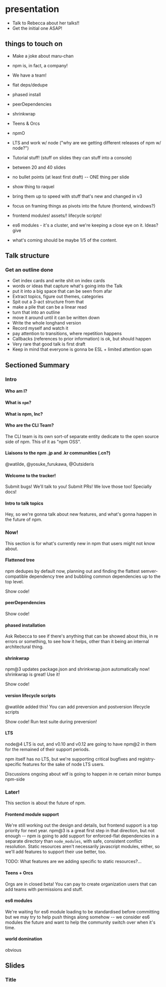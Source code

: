 # presentation

* Talk to Rebecca about her talks!!
* Get the initial one ASAP!

## things to touch on

* Make a joke about maru-chan
* npm is, in fact, a company!
* We have a team!
* flat deps/dedupe
* phased install
* peerDependencies
* shrinkwrap
* Teens & Orcs
* npmO
* LTS and work w/ node ("why are we getting different releases of npm w/ node?")

* Tutorial stuff! (stuff on slides they can stuff into a console)
* between 20 and 40 slides
* no bullet points (at least first draft) -- ONE thing per slide
* show thing to raquel
* bring them up to speed with stuff that's new and changed in v3
* focus on framing things as pivots into the future (frontend, windows?)
* frontend modules! assets/! lifecycle scripts!
* es6 modules - it's a cluster, and we're keeping a close eye on it. Ideas? give
* what's coming should be maybe 1/5 of the content.

## Talk structure

### Get an outline done

* Get index cards and write shit on index cards
* words or ideas that capture what's going into the Talk
* put it into a big space that can be seen from afar
* Extract topics, figure out themes, categories
* Spit out a 3-act structure from that
* make a pile that can be a linear read
* turn that into an outline
* move it around until it can be written down
* Write the whole longhand version
* Record myself and watch it
* pay attention to transitions, where repetition happens
* Callbacks (references to prior information) is ok, but should happen
* Very rare that good talk is first draft
* Keep in mind that everyone is gonna be ESL + limited attention span

## Sectioned Summary

### Intro

#### Who am I?

#### What is `npm`?

#### What is npm, Inc?

#### Who are the CLI Team?

The CLI team is its own sort-of separate entity dedicate to the open source side
of npm. This of it as "npm OSS".

#### Liaisons to the npm .jp and .kr communities (.cn?)

@watilde, @yosuke_furukawa, @Outsideris

#### Welcome to the tracker!

Submit bugs! We'll talk to you! Submit PRs! We love those too! Specially docs!

#### Intro to talk topics

Hey, so we're gonna talk about new features, and what's gonna happen in the
future of npm.

### Now!

This section is for what's currently new in npm that users might not know about.

#### Flattened tree

npm dedupes by default now, planning out and finding the flattest
semver-compatible dependency tree and bubbling common dependencies up to the top
level.

Show code!

#### peerDependencies

Show code!

#### phased installation

Ask Rebecca to see if there's anything that can be showed about this, in re
errors or something, to see how it helps, other than it being an internal
architectural thing.

#### shrinkwrap

npm@3 updates package.json and shrinkwrap.json automatically now! shrinkwrap is
great! Use it!

Show code!

#### version lifecycle scripts

@watilde added this! You can add preversion and postversion lifecycle scripts

Show code! Run test suite during preversion!

#### LTS

node@4 LTS is out, and v0.10 and v0.12 are going to have npm@2 in them for the
remained of their support periods.

npm itself has no LTS, but we're supporting critical bugfixes and
registry-specific features for the sake of node LTS users.

Discussions ongoing about wtf is going to happen in re certain minor bumps
npm-side

### Later!

This section is about the future of npm.

#### Frontend module support

We're still working out the design and details, but frontend support is a top
priority for next year. npm@3 is a great first step in that direction, but not
enough -- npm is going to add support for enforced-flat dependencies in a
separate directory than `node_modules`, with safe, consistent conflict
resolution. Static resources aren't necessarily javascript modules, either, so
we'll add features to support their use better, too.

TODO: What features are we adding specific to static resources?...

#### Teens + Orcs

Orgs are in closed beta! You can pay to create organization users that can add teams with permissions and stuff.

#### es6 modules

We're waiting for es6 module loading to be standardised before committing but we
may try to help push things along somehow -- we consider es6 modules the future
and want to help the community switch over when it's time.

#### world domination

obvious

## Slides

### Title

###
